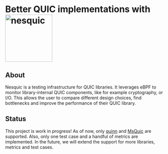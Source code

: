 # Better QUIC implementations with <img width="150" alt="nesquic" src="https://github.com/user-attachments/assets/5f5ab452-e3a6-41f3-a209-5ba2308f6188" />

## About

Nesquic is a testing infrastructure for QUIC libraries. It leverages eBPF to monitor library-internal QUIC components, like for example cryptography, or I/O. This allows the user to compare different design choices, find bottlenecks and improve the performance of their QUIC library.

## Status

This project is work in progress! As of now, only [quinn](https://github.com/quinn-rs/quinn) and [MsQuic](https://github.com/microsoft/msquic) are supported. Also, only one test case and a handful of metrics are implemented. In the future, we will extend the support for more libraries, metrics and test cases.
